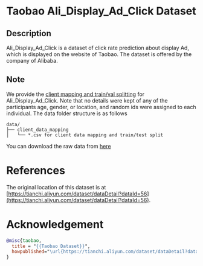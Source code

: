 # Taobao Ali_Display_Ad_Click Dataset

## Description
Ali_Display_Ad_Click is a dataset of click rate prediction about display Ad, which is displayed on the website of Taobao. The dataset is offered by the company of Alibaba. 

## Note

We provide the [client mapping and train/val splitting](https://fedscale.eecs.umich.edu/dataset/taobao.tar.gz) for Ali_Display_Ad_Click. Note that no details were kept of any of the participants age, gender, or location, and random ids were assigned to each individual. The data folder structure is as follows
```
data/
├── client_data_mapping
│   └── *.csv for client data mapping and train/test split
```
You can download the raw data from [here](https://www.kaggle.com/pavansanagapati/ad-displayclick-data-on-taobaocom)
# References
The original location of this dataset is at
[https://tianchi.aliyun.com/dataset/dataDetail?dataId=56](https://tianchi.aliyun.com/dataset/dataDetail?dataId=56).

# Acknowledgement

```bibtex
@misc{taobao,
  title = "{{Taobao Dataset}}",
  howpublished="\url{https://tianchi.aliyun.com/dataset/dataDetail?dataId=56&lang=en-us}"
}
```